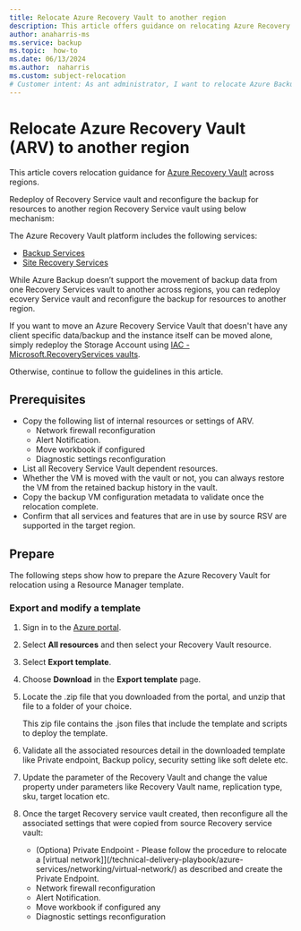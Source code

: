 ```yaml
---
title: Relocate Azure Recovery Vault to another region
description: This article offers guidance on relocating Azure Recovery Vault to another region.
author: anaharris-ms
ms.service: backup
ms.topic:  how-to
ms.date: 06/13/2024
ms.author:  naharris
ms.custom: subject-relocation
# Customer intent: As ant administrator, I want to relocate Azure Backup to another region.
---
```


# Relocate Azure Recovery Vault (ARV) to another region

This article covers relocation guidance for [Azure Recovery Vault](../backup/backup-overview.md) across regions.

Redeploy of Recovery Service vault and reconfigure the backup for resources to another region Recovery Service vault using below mechanism:

The Azure Recovery Vault platform includes the following services:

- [Backup Services](../backup/backup-overview.md)
- [Site Recovery Services](../site-recovery/site-recovery-overview.md)

While Azure Backup doesn’t support the movement of backup data from one Recovery Services vault to another across regions, you can redeploy ecovery Service vault and reconfigure the backup for resources to another region.


If you want to move an Azure Recovery Service Vault that doesn't have any client specific data/backup and the instance itself can be moved alone, simply redeploy the Storage Account using [IAC - Microsoft.RecoveryServices vaults](/azure/templates/microsoft.recoveryservices/vaults?tabs=json&pivots=deployment-language-arm-template).

Otherwise, continue to follow the guidelines in this article.

## Prerequisites

- Copy the following list of internal resources or settings of ARV.
    - Network firewall reconfiguration
    - Alert Notification.
    - Move workbook if configured
    - Diagnostic settings reconfiguration
- List all Recovery Service Vault dependent resources.
- Whether the VM is moved with the vault or not, you can always restore the VM from the retained backup history in the vault.
- Copy the backup VM configuration metadata to validate once the relocation complete.
- Confirm that all services and features that are in use by source RSV are supported in the target region.


## Prepare

The following steps show how to prepare the Azure Recovery Vault for relocation using a Resource Manager template.


### Export and modify a template

1. Sign in to the [Azure portal](https://portal.azure.com).
2. Select **All resources** and then select your Recovery Vault resource.
3. Select **Export template**. 
4. Choose **Download** in the **Export template** page.
5. Locate the .zip file that you downloaded from the portal, and unzip that file to a folder of your choice.

   This zip file contains the .json files that include the template and scripts to deploy the template.


6. Validate all the associated resources detail in the downloaded template like Private endpoint, Backup policy, security setting like soft delete etc.

7. Update the parameter of the Recovery Vault and change the value property under parameters like Recovery Vault name, replication type, sku, target location etc.

8. Once the target Recovery service vault created, then reconfigure all the associated settings that were copied from source Recovery service vault:
    - (Optiona) Private Endpoint - Please follow the procedure to relocate a [virtual network]](/technical-delivery-playbook/azure-services/networking/virtual-network/) as described and create the Private Endpoint.
    - Network firewall reconfiguration
    - Alert Notification.
    - Move workbook if configured any
    - Diagnostic settings reconfiguration